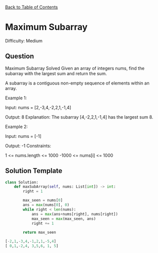 [Back to Table of Contents](../README.md)

# Maximum Subarray
Difficulty: Medium

## Question
Maximum Subarray
Solved 
Given an array of integers nums, find the subarray with the largest sum and return the sum.

A subarray is a contiguous non-empty sequence of elements within an array.

Example 1:

Input: nums = [2,-3,4,-2,2,1,-1,4]

Output: 8
Explanation: The subarray [4,-2,2,1,-1,4] has the largest sum 8.

Example 2:

Input: nums = [-1]

Output: -1
Constraints:

1 <= nums.length <= 1000
-1000 <= nums[i] <= 1000

## Solution Template
```python
class Solution:
    def maxSubArray(self, nums: List[int]) -> int:
        right = 1

        max_seen = nums[0]
        ans = max(nums[0], 0)
        while right < len(nums):
            ans = max(ans+nums[right], nums[right])
            max_seen = max(max_seen, ans)
            right += 1
        
        return max_seen

[-2,1,-3,4,-1,2,1,-5,4]
[ 0,1,-2,4, 3,5,6, 1, 5]
```
